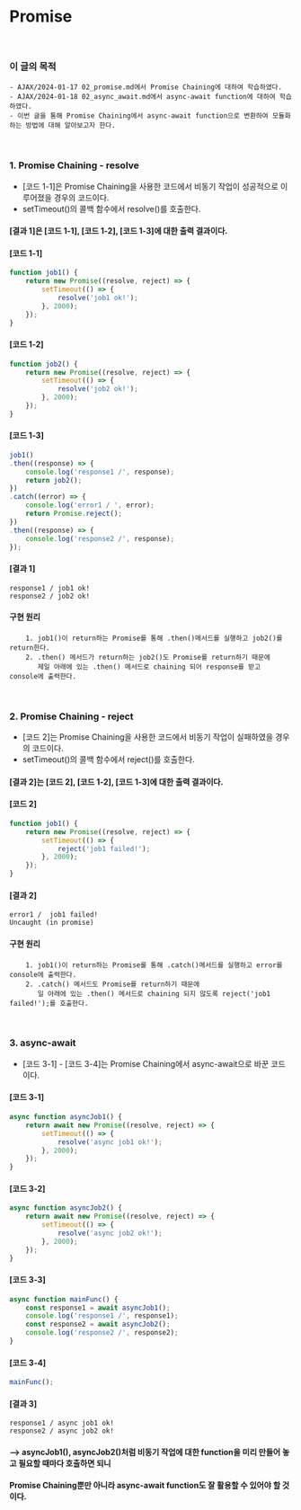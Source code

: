 # Promise
<br/>

### 이 글의 목적
    - AJAX/2024-01-17 02_promise.md에서 Promise Chaining에 대하여 학습하였다.
    - AJAX/2024-01-18 02_async_await.md에서 async-await function에 대하여 학습하였다.
    - 이번 글을 통해 Promise Chaining에서 async-await function으로 변환하여 모듈화하는 방법에 대해 알아보고자 한다.
<br/>

### 1. Promise Chaining - resolve
- [코드 1-1]은 Promise Chaining을 사용한 코드에서 비동기 작업이 성공적으로 이루어졌을 경우의 코드이다.
- setTimeout()의 콜백 함수에서 resolve()를 호출한다.
#### [결과 1]은 [코드 1-1], [코드 1-2], [코드 1-3]에 대한 출력 결과이다.
#### [코드 1-1]
```javascript
function job1() {
    return new Promise((resolve, reject) => {
        setTimeout(() => {
            resolve('job1 ok!');
        }, 2000);
    });
}
```

#### [코드 1-2]
```javascript
function job2() {
    return new Promise((resolve, reject) => {
        setTimeout(() => {
            resolve('job2 ok!');
        }, 2000);
    });
}
```
#### [코드 1-3]
```javascript
job1()
.then((response) => {
    console.log('response1 /', response);
    return job2();
})
.catch((error) => {
    console.log('error1 / ', error);
    return Promise.reject();
})
.then((response) => {
    console.log('response2 /', response);
});
```
#### [결과 1]
```plaintext
response1 / job1 ok!
response2 / job2 ok!
```
#### 구현 원리
```plaintext
    1. job1()이 return하는 Promise를 통해 .then()메서드를 실행하고 job2()를 return한다.
    2. .then() 메서드가 return하는 job2()도 Promise를 return하기 때문에
       제일 아래에 있는 .then() 메서드로 chaining 되어 response를 받고 console에 출력한다.
```
<br/>

### 2. Promise Chaining - reject
- [코드 2]는 Promise Chaining을 사용한 코드에서 비동기 작업이 실패하였을 경우의 코드이다.
- setTimeout()의 콜백 함수에서 reject()를 호출한다.
#### [결과 2]는 [코드 2], [코드 1-2], [코드 1-3]에 대한 출력 결과이다.
#### [코드 2]
```javascript
function job1() {
    return new Promise((resolve, reject) => {
        setTimeout(() => {
            reject('job1 failed!');
        }, 2000);
    });
}
```
#### [결과 2]
```plaintext
error1 /  job1 failed!
Uncaught (in promise) 
```
#### 구현 원리
```plaintext
    1. job1()이 return하는 Promise를 통해 .catch()메서드를 실행하고 error를 console에 출력한다.
    2. .catch() 메서드도 Promise를 return하기 때문에
       일 아래에 있는 .then() 메서드로 chaining 되지 않도록 reject('job1 failed!');를 호출한다.
```
<br/>

### 3. async-await
- [코드 3-1] - [코드 3-4]는 Promise Chaining에서 async-await으로 바꾼 코드이다.
#### [코드 3-1]
```javascript
async function asyncJob1() {
    return await new Promise((resolve, reject) => {
        setTimeout(() => {
            resolve('async job1 ok!');
        }, 2000);
    });
}
```
#### [코드 3-2]
```javascript
async function asyncJob2() {
    return await new Promise((resolve, reject) => {
        setTimeout(() => {
            resolve('async job2 ok!');
        }, 2000);
    });
}
```
#### [코드 3-3]
```javascript
async function mainFunc() {
    const response1 = await asyncJob1();
    console.log('response1 /', response1);
    const response2 = await asyncJob2();
    console.log('response2 /', response2);
}
```
#### [코드 3-4]
```javascript
mainFunc();
```
#### [결과 3]
```plaintext
response1 / async job1 ok!
response2 / async job2 ok!
```
#### --> asyncJob1(), asyncJob2()처럼 비동기 작업에 대한 function을 미리 만들어 놓고 필요할 때마다 호출하면 되니
#### Promise Chaining뿐만 아니라 async-await function도 잘 활용할 수 있어야 할 것이다.
<br/>
